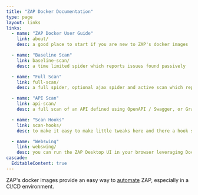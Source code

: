 ```yaml
---
title: "ZAP Docker Documentation"
type: page
layout: links
links:
  - name: "ZAP Docker User Guide"
    link: about/
    desc: a good place to start if you are new to ZAP's docker images

  - name: "Baseline Scan"
    link: baseline-scan/
    desc: a time limited spider which reports issues found passively

  - name: "Full Scan"
    link: full-scan/
    desc: a full spider, optional ajax spider and active scan which reports issues found actively and passively

  - name: "API Scan"
    link: api-scan/
    desc: a full scan of an API defined using OpenAPI / Swagger, or GraphQL (post 2.9.0)

  - name: "Scan Hooks"
    link: scan-hooks/
    desc: to make it easy to make little tweaks here and there a hook system is in place to assist you with the packaged scans

  - name: "Webswing"
    link: webswing/
    desc: you can run the ZAP Desktop UI in your browser leveraging Docker and Webswing
cascade:
  EditableContent: true
---
```


ZAP's docker images provide an easy way to [automate](/docs/automate/) ZAP, especially in a CI/CD environment.
